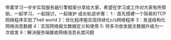 带着学习一步步实现服务器引擎框架分享给大家，希望在学习或工作对大家有所帮助，一起学习，一起探讨，一起维护
成长轨迹步骤：
  1：首先搭建一个简易的TCP网络程序实现了hell world
  2：优化程序能实现持续化c/s网络程序
  3：发送结构化网络消息数据
  4：实现网络报文数据定义和使用
  5: 将多次收发报文数据升级为一次收发
  6：解决服务端接收网络消息长度问题
